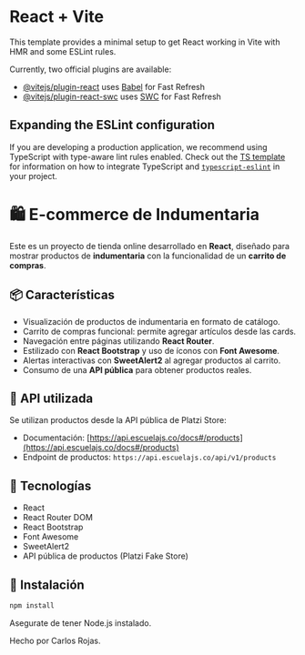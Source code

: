 # React + Vite

This template provides a minimal setup to get React working in Vite with HMR and some ESLint rules.

Currently, two official plugins are available:

- [@vitejs/plugin-react](https://github.com/vitejs/vite-plugin-react/blob/main/packages/plugin-react) uses [Babel](https://babeljs.io/) for Fast Refresh
- [@vitejs/plugin-react-swc](https://github.com/vitejs/vite-plugin-react/blob/main/packages/plugin-react-swc) uses [SWC](https://swc.rs/) for Fast Refresh

## Expanding the ESLint configuration

If you are developing a production application, we recommend using TypeScript with type-aware lint rules enabled. Check out the [TS template](https://github.com/vitejs/vite/tree/main/packages/create-vite/template-react-ts) for information on how to integrate TypeScript and [`typescript-eslint`](https://typescript-eslint.io) in your project.


# 🛍️ E-commerce de Indumentaria

Este es un proyecto de tienda online desarrollado en **React**, diseñado para mostrar productos de **indumentaria** con la funcionalidad de un **carrito de compras**.

## 📦 Características

- Visualización de productos de indumentaria en formato de catálogo.
- Carrito de compras funcional: permite agregar artículos desde las cards.
- Navegación entre páginas utilizando **React Router**.
- Estilizado con **React Bootstrap** y uso de íconos con **Font Awesome**.
- Alertas interactivas con **SweetAlert2** al agregar productos al carrito.
- Consumo de una **API pública** para obtener productos reales.

## 🔗 API utilizada

Se utilizan productos desde la API pública de Platzi Store:

- Documentación: [https://api.escuelajs.co/docs#/products](https://api.escuelajs.co/docs#/products)
- Endpoint de productos: `https://api.escuelajs.co/api/v1/products`

## 🚀 Tecnologías

- React
- React Router DOM
- React Bootstrap
- Font Awesome
- SweetAlert2
- API pública de productos (Platzi Fake Store)

## 📁 Instalación

```bash
npm install
```

Asegurate de tener Node.js instalado.


Hecho por Carlos Rojas.